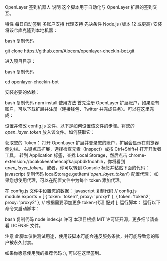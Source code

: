 OpenLayer 签到机器人
说明
这个脚本用于自动化与 OpenLayer 扩展的签到交互。

特性
每日自动签到
多账户支持
代理支持
先决条件
Node.js (版本 12 或更高)
安装
将该仓库克隆到本地机器：

bash
复制代码

git clone https://github.com/Alocem/openlayer-checkin-bot.git

进入项目目录：

bash
复制代码

cd openlayer-checkin-bot

安装必要的依赖：

bash
复制代码
npm install
使用方法
首先注册 OpenLayer 扩展账户，如果没有账户，可以下载扩展并注册（连接钱包、Twitter 并完成任务）。可以在这里完成：

设置并修改 config.js 文件。以下是如何设置该文件的步骤。将您的 _open_layer_token_ 放入该文件。如何获取它：

获取您的 Token：
打开 OpenLayer 扩展并登录您的账户，扩展会显示在浏览器侧边栏。
右键点击扩展，选择检查元素（Inspect）或按 Ctrl+Shift+I 打开开发者工具。
转到 Application 标签，查找 Local Storage，然后点击 chrome-extension://bcakokeeafaehcajfkajcpbdkfnoahlh，你将看到 _open_layer_token_。
或者，你可以转到 Console 标签并粘贴下面的代码：
javascript
复制代码
localStorage.getItem('_open_layer_token_')
配置代理：
如果您想使用代理，可以在配置文件中为每个 token 添加代理。

在 config.js 文件中设置您的数据：
javascript
复制代码
// config.js
module.exports = [
  { token: 'token1', proxy: 'proxy1' },
  { token: 'token2', proxy: 'proxy2' },
  // 根据需要添加更多 token-代理 配对
];
运行脚本：
运行以下命令来启动脚本：

bash
复制代码
node index.js
许可
本项目根据 MIT 许可证开源，更多细节请查看 LICENSE 文件。

注意
此脚本仅供测试用途，使用该脚本可能会违反服务条款，并可能导致您的账户被永久封禁。

如果你愿意使用我的推荐代码 :), 可以在这里签到。
